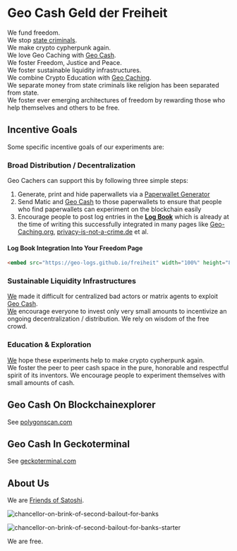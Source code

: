 
# Geo Cash Geld der Freiheit
We fund freedom.  
We stop [state criminals](https://privacy-is-not-a-crime.de).  
We make crypto cypherpunk again.  
We love Geo Caching with [Geo Cash](https://polygonscan.com/address/0xb841A4f979F9510760ecf60512e038656E68f459).  
We foster Freedom, Justice and Peace.  
We foster sustainable liquidity infrastructures.  
We combine Crypto Education with [Geo Caching](https://Geo-Caching.org).  
We separate money from state criminals like religion has been separated from state.  
We foster ever emerging architectures of freedom by rewarding those who help themselves and others to be free.  

## Incentive Goals 
Some specific incentive goals of our experiments are: 

### Broad Distribution / Decentralization   
Geo Cachers can support this by following three simple steps:  
1. Generate, print and hide paperwallets via a [Paperwallet Generator](https://visitor-gateway-to-geo-caching.github.io/geo-caching-paperwallet-generator)    
2. Send Matic and [Geo Cash](https://polygonscan.com/address/0xb841A4f979F9510760ecf60512e038656E68f459) to those paperwallets to ensure that people who find paperwallets can experiment on the blockchain easily   
3. Encourage people to post log entries in the **[Log Book](https://freedomlog.de)** which is already at the time of writing this successfully integrated in many pages like [Geo-Caching.org](https://Geo-Caching.org), [privacy-is-not-a-crime.de](https://privacy-is-not-a-crime.de) et al.

#### Log Book Integration Into Your Freedom Page
```html
<embed src="https://geo-logs.github.io/freiheit" width="100%" height="810" />
``` 

### Sustainable Liquidity Infrastructures      
[We](https://github.com/moniquebaumann/friends-of-satoshi) made it difficult for centralized bad actors or matrix agents to exploit [Geo Cash](https://polygonscan.com/address/0xb841A4f979F9510760ecf60512e038656E68f459).   
[We](https://github.com/moniquebaumann/friends-of-satoshi) encourage everyone to invest only very small amounts to incentivize an ongoing decentralization / distribution. We rely on wisdom of the free crowd.

### Education & Exploration   
[We](https://github.com/moniquebaumann/friends-of-satoshi) hope these experiments help to make crypto cypherpunk again.  
We foster the peer to peer cash space in the pure, honorable and respectful spirit of its inventors.
We encourage people to experiment themselves with small amounts of cash.


## Geo Cash On Blockchainexplorer
See [polygonscan.com](https://polygonscan.com/token/0xb841a4f979f9510760ecf60512e038656e68f459) 

## Geo Cash In Geckoterminal
See [geckoterminal.com](https://www.geckoterminal.com/polygon_pos/pools/0x0296f6ea1f02083b99ae59200d00f5257473f17c) 

## About Us 
We are [Friends of Satoshi](https://github.com/moniquebaumann/friends-of-satoshi). 
  
![chancellor-on-brink-of-second-bailout-for-banks](https://github.com/moniquebaumann/friends-of-satoshi/assets/160405077/a8fd8989-a8d1-4a9d-9dc1-bd0f24196773)

![chancellor-on-brink-of-second-bailout-for-banks-starter](https://github.com/moniquebaumann/friends-of-satoshi/assets/160405077/1ed00195-9738-45bf-a807-4dff034947ff)

  
We are free.   
